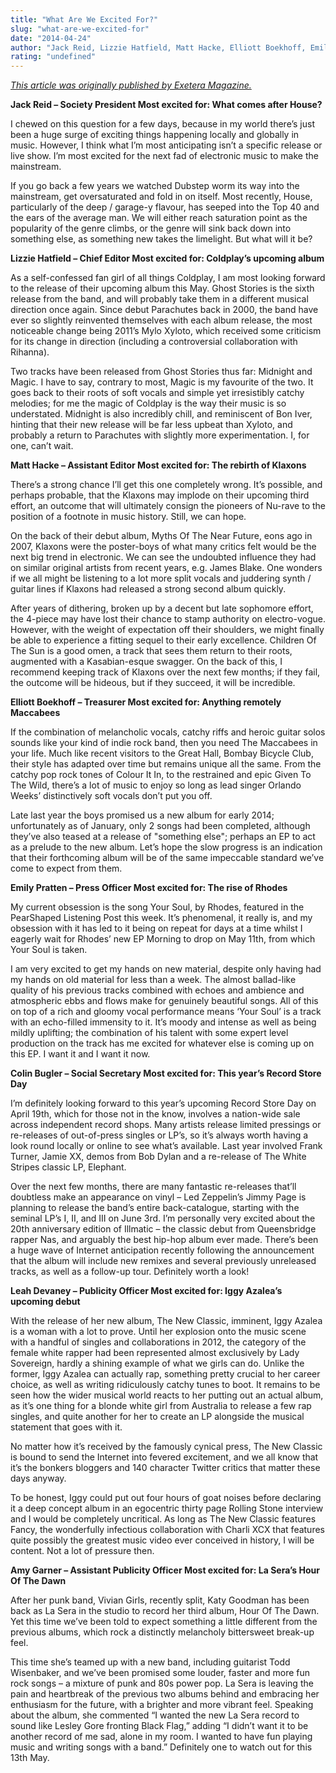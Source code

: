 ```yaml
---
title: "What Are We Excited For?"
slug: "what-are-we-excited-for"
date: "2014-04-24"
author: "Jack Reid, Lizzie Hatfield, Matt Hacke, Elliott Boekhoff, Emily Pratten, Colin Bugler, Leah Devaney and Amy Garner"
rating: "undefined"
---
```


[_This article was originally published by Exetera Magazine._](http://exeteramagazine.com/2014/03/21/pearshaped-pick-upcoming-music/)

**Jack Reid – Society President Most excited for: What comes after House?**

I chewed on this question for a few days, because in my world there’s just been a huge surge of exciting things happening locally and globally in music. However, I think what I’m most anticipating isn’t a specific release or live show. I’m most excited for the next fad of electronic music to make the mainstream.

If you go back a few years we watched Dubstep worm its way into the mainstream, get oversaturated and fold in on itself. Most recently, House, particularly of the deep / garage-y flavour, has seeped into the Top 40 and the ears of the average man. We will either reach saturation point as the popularity of the genre climbs, or the genre will sink back down into something else, as something new takes the limelight. But what will it be?

**Lizzie Hatfield – Chief Editor Most excited for: Coldplay’s upcoming album**

As a self-confessed fan girl of all things Coldplay, I am most looking forward to the release of their upcoming album this May. Ghost Stories is the sixth release from the band, and will probably take them in a different musical direction once again. Since debut Parachutes back in 2000, the band have ever so slightly reinvented themselves with each album release, the most noticeable change being 2011’s Mylo Xyloto, which received some criticism for its change in direction (including a controversial collaboration with Rihanna).

Two tracks have been released from Ghost Stories thus far: Midnight and Magic. I have to say, contrary to most, Magic is my favourite of the two. It goes back to their roots of soft vocals and simple yet irresistibly catchy melodies; for me the magic of Coldplay is the way their music is so understated. Midnight is also incredibly chill, and reminiscent of Bon Iver, hinting that their new release will be far less upbeat than Xyloto, and probably a return to Parachutes with slightly more experimentation. I, for one, can’t wait.

**Matt Hacke – Assistant Editor Most excited for: The rebirth of Klaxons**

There’s a strong chance I’ll get this one completely wrong. It’s possible, and perhaps probable, that the Klaxons may implode on their upcoming third effort, an outcome that will ultimately consign the pioneers of Nu-rave to the position of a footnote in music history. Still, we can hope.

On the back of their debut album, Myths Of The Near Future, eons ago in 2007, Klaxons were the poster-boys of what many critics felt would be the next big trend in electronic. We can see the undoubted influence they had on similar original artists from recent years, e.g. James Blake. One wonders if we all might be listening to a lot more split vocals and juddering synth / guitar lines if Klaxons had released a strong second album quickly.

After years of dithering, broken up by a decent but late sophomore effort, the 4-piece may have lost their chance to stamp authority on electro-vogue. However, with the weight of expectation off their shoulders, we might finally be able to experience a fitting sequel to their early excellence. Children Of The Sun is a good omen, a track that sees them return to their roots, augmented with a Kasabian-esque swagger. On the back of this, I recommend keeping track of Klaxons over the next few months; if they fail, the outcome will be hideous, but if they succeed, it will be incredible.

**Elliott Boekhoff – Treasurer Most excited for: Anything remotely Maccabees**

If the combination of melancholic vocals, catchy riffs and heroic guitar solos sounds like your kind of indie rock band, then you need The Maccabees in your life. Much like recent visitors to the Great Hall, Bombay Bicycle Club, their style has adapted over time but remains unique all the same. From the catchy pop rock tones of Colour It In, to the restrained and epic Given To The Wild, there’s a lot of music to enjoy so long as lead singer Orlando Weeks’ distinctively soft vocals don’t put you off.

Late last year the boys promised us a new album for early 2014; unfortunately as of January, only 2 songs had been completed, although they’ve also teased at a release of "something else"; perhaps an EP to act as a prelude to the new album. Let’s hope the slow progress is an indication that their forthcoming album will be of the same impeccable standard we’ve come to expect from them.

**Emily Pratten – Press Officer Most excited for: The rise of Rhodes**

My current obsession is the song Your Soul, by Rhodes, featured in the PearShaped Listening Post this week. It’s phenomenal, it really is, and my obsession with it has led to it being on repeat for days at a time whilst I eagerly wait for Rhodes’ new EP Morning to drop on May 11th, from which Your Soul is taken.

I am very excited to get my hands on new material, despite only having had my hands on old material for less than a week. The almost ballad-like quality of his previous tracks combined with echoes and ambience and atmospheric ebbs and flows make for genuinely beautiful songs. All of this on top of a rich and gloomy vocal performance means ‘Your Soul’ is a track with an echo-filled immensity to it. It’s moody and intense as well as being mildly uplifting; the combination of his talent with some expert level production on the track has me excited for whatever else is coming up on this EP. I want it and I want it now.

**Colin Bugler – Social Secretary Most excited for: This year’s Record Store Day**

I’m definitely looking forward to this year’s upcoming Record Store Day on April 19th, which for those not in the know, involves a nation-wide sale across independent record shops. Many artists release limited pressings or re-releases of out-of-press singles or LP’s, so it’s always worth having a look round locally or online to see what’s available. Last year involved Frank Turner, Jamie XX, demos from Bob Dylan and a re-release of The White Stripes classic LP, Elephant.

Over the next few months, there are many fantastic re-releases that’ll doubtless make an appearance on vinyl – Led Zeppelin’s Jimmy Page is planning to release the band’s entire back-catalogue, starting with the seminal LP’s I, II, and III on June 3rd. I’m personally very excited about the 20th anniversary edition of Illmatic – the classic debut from Queensbridge rapper Nas, and arguably the best hip-hop album ever made. There’s been a huge wave of Internet anticipation recently following the announcement that the album will include new remixes and several previously unreleased tracks, as well as a follow-up tour. Definitely worth a look!

**Leah Devaney – Publicity Officer Most excited for: Iggy Azalea’s upcoming debut**

With the release of her new album, The New Classic, imminent, Iggy Azalea is a woman with a lot to prove. Until her explosion onto the music scene with a handful of singles and collaborations in 2012, the category of the female white rapper had been represented almost exclusively by Lady Sovereign, hardly a shining example of what we girls can do. Unlike the former, Iggy Azalea can actually rap, something pretty crucial to her career choice, as well as writing ridiculously catchy tunes to boot. It remains to be seen how the wider musical world reacts to her putting out an actual album, as it’s one thing for a blonde white girl from Australia to release a few rap singles, and quite another for her to create an LP alongside the musical statement that goes with it.

No matter how it’s received by the famously cynical press, The New Classic is bound to send the Internet into fevered excitement, and we all know that it’s the bonkers bloggers and 140 character Twitter critics that matter these days anyway.

To be honest, Iggy could put out four hours of goat noises before declaring it a deep concept album in an egocentric thirty page Rolling Stone interview and I would be completely uncritical. As long as The New Classic features Fancy, the wonderfully infectious collaboration with Charli XCX that features quite possibly the greatest music video ever conceived in history, I will be content. Not a lot of pressure then.

**Amy Garner – Assistant Publicity Officer Most excited for: La Sera’s Hour Of The Dawn**

After her punk band, Vivian Girls, recently split, Katy Goodman has been back as La Sera in the studio to record her third album, Hour Of The Dawn. Yet this time we’ve been told to expect something a little different from the previous albums, which rock a distinctly melancholy bittersweet break-up feel.

This time she’s teamed up with a new band, including guitarist Todd Wisenbaker, and we’ve been promised some louder, faster and more fun rock songs – a mixture of punk and 80s power pop. La Sera is leaving the pain and heartbreak of the previous two albums behind and embracing her enthusiasm for the future, with a brighter and more vibrant feel. Speaking about the album, she commented “I wanted the new La Sera record to sound like Lesley Gore fronting Black Flag,” adding “I didn’t want it to be another record of me sad, alone in my room. I wanted to have fun playing music and writing songs with a band.” Definitely one to watch out for this 13th May.
